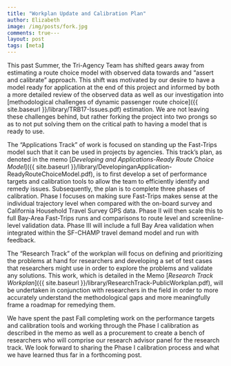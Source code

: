 ```yaml
---
title: "Workplan Update and Calibration Plan"
author: Elizabeth
image: /img/posts/fork.jpg
comments: true---
layout: post
tags: [meta]
---
```


This past Summer, the Tri-Agency Team has shifted gears away from estimating a route choice model with observed data towards and “assert and calibrate” approach.  This shift was motivated by our desire to have a model ready for application at the end of this project and informed by both a more detailed review of the observed data as well as our investigation into [methodological challenges of dynamic passenger route choice]({{ site.baseurl }}/library/TRB17-Issues.pdf) estimation.  We are not leaving these challenges behind, but rather forking the project into two prongs so as to not put solving them on the critical path to having a model that is ready to use.  

The “Applications Track” of work is focused on standing up the Fast-Trips model such that it can be used in projects by agencies.  This track’s plan, as denoted in the memo [*Developing and Applications-Ready Route Choice Model*]({{ site.baseurl }}/library/DevelopinganApplication-ReadyRouteChoiceModel.pdf), is to first develop a set of performance targets and calibration tools to allow the team to efficiently identify and remedy issues.  Subsequently, the plan is to complete three phases of calibration.  Phase I focuses on making sure Fast-Trips makes sense at the individual trajectory level when compared with the on-board survey and California Household Travel Survey GPS data.  Phase II will then scale this to full Bay-Area Fast-Trips runs and comparisons to route level and screenline-level validation data.  Phase III will include a full Bay Area validation when integrated within the SF-CHAMP travel demand model and run with feedback.

The “Research Track” of the workplan will focus on defining and prioritizing the problems at hand for researchers and developing a set of test cases that researchers might use in order to explore the problems and validate any solutions.  This work, which is detailed in the Memo [*Research Track Workplan*]({{ site.baseurl }}/library/ResearchTrack-PublicWorkplan.pdf), will be undertaken in conjunction with researchers in the field in order to more accurately understand the methodological gaps and more meaningfully frame a roadmap for remedying them.

We have spent the past Fall completing work on the performance targets and calibration tools and working through the Phase I calibration as described in the memo as well as a procurement to create a bench of researchers who will comprise our research advisor panel for the research track.  We look forward to sharing the Phase I calibration process and what we have learned thus far in a forthcoming post.



